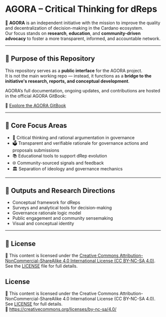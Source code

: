 # AGORA – Critical Thinking for dReps

📌 **AGORA** is an independent initiative with the mission to improve the quality and decentralization of decision-making in the Cardano ecosystem.  
Our focus stands on **research**, **education**, and **community-driven advocacy** to foster a more transparent, informed, and accountable network.

---

## 🎯 Purpose of this Repository

This repository serves as a **public interface** for the AGORA project.  
It is not the main working repo — instead, it functions as a **bridge to the initiative's research, reports, and conceptual development**.

AGORA’s full documentation, ongoing updates, and contributions are hosted in the official AGORA GitBook:

🔗 [Explore the AGORA GitBook](https://github.com/Agora-Cardano/agora)

---

## 🧭 Core Focus Areas

- 🧠 Critical thinking and rational argumentation in governance  
- 🗳️ Transparent and verifiable rationale for governance actions and proposals submissions   
- 📚 Educational tools to support dRep evolution  
- 🌐 Community-sourced signals and feedback  
- 🏛️ Separation of ideology and governance mechanics  

---

## 🧩 Outputs and Research Directions

- Conceptual framework for dReps
- Surveys and analytical tools for decision-making
- Governance rationale logic model
- Public engagement and community sensemaking
- Visual and conceptual identity

---

## 📜 License

📄 This content is licensed under the [Creative Commons Attribution-NonCommercial-ShareAlike 4.0 International License (CC BY-NC-SA 4.0)](https://creativecommons.org/licenses/by-nc-sa/4.0/).  
See the [LICENSE](./LICENSE) file for full details.

## License

📄 This content is licensed under the Creative Commons Attribution-NonCommercial-ShareAlike 4.0 International License (CC BY-NC-SA 4.0).  
See [LICENSE](./LICENSE) for full details.  
🔗 https://creativecommons.org/licenses/by-nc-sa/4.0/
